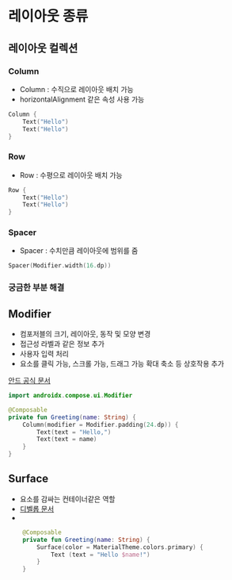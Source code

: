 # 레이아웃 종류

## 레이아웃 컬렉션

### Column

* Column : 수직으로 레이아웃 배치 가능
* horizontalAlignment 같은 속성 사용 가능
```kotlin
Column {
    Text("Hello")
    Text("Hello")
}
```

### Row

* Row : 수평으로 레이아웃 배치 가능

```kotlin
Row {
    Text("Hello")
    Text("Hello")
}
```

### Spacer

* Spacer : 수치만큼 레이아웃에 범위를 줌

```kotlin
Spacer(Modifier.width(16.dp))
```





### 궁금한 부분 해결

## Modifier
* 컴포저블의 크기, 레이아웃, 동작 및 모양 변경
* 접근성 라벨과 같은 정보 추가
* 사용자 입력 처리
* 요소를 클릭 가능, 스크롤 가능, 드래그 가능 확대 축소 등 상호작용 추가

[안드 공식 문서](https://developer.android.com/jetpack/compose/modifiers?hl=ko)

```kotlin
import androidx.compose.ui.Modifier

@Composable
private fun Greeting(name: String) {
    Column(modifier = Modifier.padding(24.dp)) {
        Text(text = "Hello,")
        Text(text = name)
    }
}
```

## Surface

* 요소를 감싸는 컨테이너같은 역할
* [디벨롭 문서](https://developer.android.com/reference/kotlin/androidx/compose/material/package-summary#surface)
* 
```kotlin
    @Composable
    private fun Greeting(name: String) {
        Surface(color = MaterialTheme.colors.primary) {
            Text (text = "Hello $name!")
        }
    }
```
